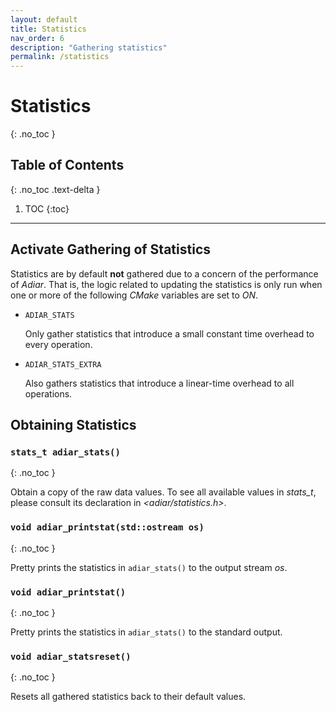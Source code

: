 ```yaml
---
layout: default
title: Statistics
nav_order: 6
description: "Gathering statistics"
permalink: /statistics
---
```


# Statistics
{: .no_toc }

## Table of Contents
{: .no_toc .text-delta }

1. TOC
{:toc}

---

## Activate Gathering of Statistics
Statistics are by default **not** gathered due to a concern of the performance
of *Adiar*. That is, the logic related to updating the statistics is only run
when one or more of the following *CMake* variables are set to *ON*.

- `ADIAR_STATS`

  Only gather statistics that introduce a small constant time overhead to every
  operation.

- `ADIAR_STATS_EXTRA`

  Also gathers statistics that introduce a linear-time overhead to all
  operations.

## Obtaining Statistics

### `stats_t adiar_stats()`
{: .no_toc }

Obtain a copy of the raw data values. To see all available values in *stats_t*,
please consult its declaration in *<adiar/statistics.h>*.

### `void adiar_printstat(std::ostream os)`
{: .no_toc }

Pretty prints the statistics in `adiar_stats()` to the output stream *os*.

### `void adiar_printstat()`
{: .no_toc }

Pretty prints the statistics in `adiar_stats()` to the standard output.

### `void adiar_statsreset()`
{: .no_toc }

Resets all gathered statistics back to their default values.
